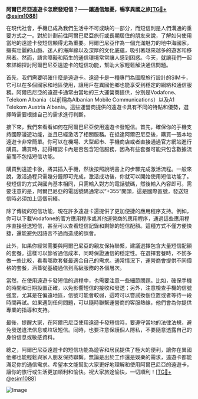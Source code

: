 **阿爾巴尼亞遠遊卡怎麽發短信？——讓通信無憂，暢享異國之旅[[TG💪+ @esim1088](https://t.me/s/esim1088)]**

在現代社會，手機已成為我們生活中不可或缺的一部分，而短信則是人們溝通的重要方式之一。對於計劃前往阿爾巴尼亞旅行或長期居住的朋友來說，了解如何使用當地的遠遊卡發短信顯得尤為重要。阿爾巴尼亞作為一個充滿魅力的地中海國家，擁有壯麗的山脈、迷人的海岸線以及深厚的文化底蘊，吸引著越來越多的遊客和移居者。然而，語言障礙和陌生的通信環境常常讓人感到困惑。今天，就讓我們一起來詳細探討阿爾巴尼亞遠遊卡的短信功能，幫助大家輕鬆解決通信問題。

首先，我們需要明確什麼是遠遊卡。遠遊卡是一種專門為國際旅行設計的SIM卡，它可以在多個國家和地區使用，讓用戶在異國他鄉也能享受到穩定的網絡和通信服務。阿爾巴尼亞的遠遊卡通常由當地的三大運營商提供，分別是Vodafone、Telekom Albania（以前稱為Albanian Mobile Communications）以及A1 Telekom Austria Albania。這些運營商提供的遠遊卡具有不同的特點和優勢，選擇時需要根據自己的需求進行判斷。

接下來，我們來看看如何在阿爾巴尼亞使用遠遊卡發短信。首先，確保你的手機支持國際漫遊功能，並且已經激活了相關服務。在抵達阿爾巴尼亞後，購買一張本地遠遊卡非常簡單。你可以在機場、大型超市、手機商店或者直接通過官方網站進行購買。購買時，記得確認卡內是否包含短信服務，因為有些套餐可能只包含數據流量而不包括短信功能。

購買到遠遊卡後，將其插入手機，然後按照說明書上的步驟完成激活流程。一般來說，激活過程只需幾分鐘即可完成，激活成功後，你就可以開始使用短信功能了。發短信的方式與國內基本相同，只需輸入對方的電話號碼，然後輸入內容即可。需要注意的是，阿爾巴尼亞的電話號碼通常以“+355”開頭，這是國際區號，發送短信時必須加上這個前綴。

除了傳統的短信功能，現在許多遠遊卡還提供了更加便捷的應用程序支持。例如，你可以下載Vodafone的官方應用程序或其他運營商的應用程序，通過這些應用程序直接發送短信，甚至可以查看短信記錄和剩餘的短信配額。這種方式不僅方便快捷，還能避免因語言不通而造成的誤會。

此外，如果你經常需要與阿爾巴尼亞的親友保持聯繫，建議選擇包含大量短信配額的套餐。這樣可以節省通信成本，同時保證通信的穩定性。在選擇套餐時，不妨多做一些比較，看看哪款套餐最適合自己的需求。通常情況下，運營商會提供不同價格的套餐，涵蓋從基礎通信到高級服務的各個層次。

當然，在使用遠遊卡發短信的過程中，也需要注意一些細節問題。比如，確保手機的時間和日期設置正確，以免影響短信的接收和發送；另外，注意檢查手機的信號強度，尤其是在偏遠地區，信號可能會較弱，這時可以嘗試換個位置或者等待一段時間再試。如果遇到任何問題，可以隨時聯繫運營商的客服熱線，他們會為你提供專業的指導和支持。

最後，提醒大家，在阿爾巴尼亞使用遠遊卡發短信時，要遵守當地的法律法規，避免發送違法信息或垃圾短信。同時，也要注意保護個人隱私，不要隨意透露自己的身份信息或敏感資料。

總之，阿爾巴尼亞遠遊卡的短信功能為遊客和居民提供了極大的便利，讓你在異國他鄉也能輕鬆與家人朋友保持聯繫。無論是出於工作還是娛樂的需求，遠遊卡都能滿足你的通信需求。希望本文能幫助大家更好地理解和使用阿爾巴尼亞的遠遊卡，讓你的旅行或生活更加順利和愉快。祝大家旅途愉快，一切順利！[[TG💪+ @esim1088](https://t.me/s/esim1088)]

![Image](https://i.postimg.cc/4NQfJmqS/Snipaste-2025-05-13-00-14-12.png)